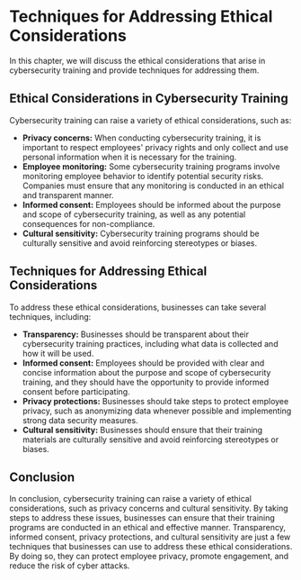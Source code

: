 # Techniques for Addressing Ethical Considerations

In this chapter, we will discuss the ethical considerations that arise in cybersecurity training and provide techniques for addressing them.

Ethical Considerations in Cybersecurity Training
------------------------------------------------

Cybersecurity training can raise a variety of ethical considerations, such as:

* **Privacy concerns:** When conducting cybersecurity training, it is important to respect employees' privacy rights and only collect and use personal information when it is necessary for the training.
* **Employee monitoring:** Some cybersecurity training programs involve monitoring employee behavior to identify potential security risks. Companies must ensure that any monitoring is conducted in an ethical and transparent manner.
* **Informed consent:** Employees should be informed about the purpose and scope of cybersecurity training, as well as any potential consequences for non-compliance.
* **Cultural sensitivity:** Cybersecurity training programs should be culturally sensitive and avoid reinforcing stereotypes or biases.

Techniques for Addressing Ethical Considerations
------------------------------------------------

To address these ethical considerations, businesses can take several techniques, including:

* **Transparency:** Businesses should be transparent about their cybersecurity training practices, including what data is collected and how it will be used.
* **Informed consent:** Employees should be provided with clear and concise information about the purpose and scope of cybersecurity training, and they should have the opportunity to provide informed consent before participating.
* **Privacy protections:** Businesses should take steps to protect employee privacy, such as anonymizing data whenever possible and implementing strong data security measures.
* **Cultural sensitivity:** Businesses should ensure that their training materials are culturally sensitive and avoid reinforcing stereotypes or biases.

Conclusion
----------

In conclusion, cybersecurity training can raise a variety of ethical considerations, such as privacy concerns and cultural sensitivity. By taking steps to address these issues, businesses can ensure that their training programs are conducted in an ethical and effective manner. Transparency, informed consent, privacy protections, and cultural sensitivity are just a few techniques that businesses can use to address these ethical considerations. By doing so, they can protect employee privacy, promote engagement, and reduce the risk of cyber attacks.
